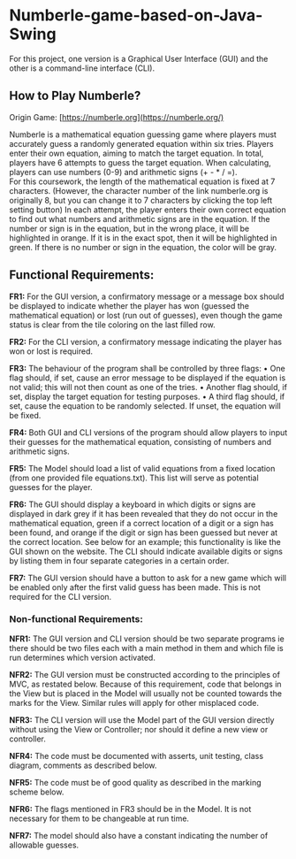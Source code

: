 # Numberle-game-based-on-Java-Swing
For this project, one version is a Graphical User Interface (GUI) and the other is a command-line interface (CLI).

## How to Play Numberle?
Origin Game: [https://numberle.org](https://numberle.org/)

Numberle is a mathematical equation guessing game where players must accurately guess a randomly generated equation within six tries.  Players enter their own equation, aiming to match the target equation. In total, players have 6 attempts to guess the target equation. When calculating, players can use numbers (0-9) and arithmetic signs (+ - * / =).  
For this coursework, the length of the mathematical equation is fixed at 7 characters. (However, the character number of the link numberle.org is originally 8, but you can change it to 7 characters by clicking the top left setting button) In each attempt, the player enters their own correct equation to find out what numbers and arithmetic signs are in the equation. If the number or sign is in the equation, but in the wrong place, it will be highlighted in orange. If it is in the exact spot, then it will be highlighted in green. If there is no number or sign in the equation, the color will be gray. 

## Functional Requirements:
**FR1:** 	For the GUI version, a confirmatory message or a message box should be displayed to indicate whether the player has won (guessed the mathematical equation) or lost (run out of guesses), even though the game status is clear from the tile coloring on the last filled row. 

**FR2:** 	For the CLI version, a confirmatory message indicating the player has won or lost is required. 

**FR3:**	The behaviour of the program shall be controlled by three flags: 
  •	One flag should, if set, cause an error message to be displayed if the equation is not valid; this will not then count as one of the tries. 
  •	Another flag should, if set, display the target equation for testing purposes. 
  •	A third flag should, if set, cause the equation to be randomly selected. If unset, the equation will be fixed. 

**FR4:** 	Both GUI and CLI versions of the program should allow players to input their guesses for the mathematical equation, consisting of numbers and arithmetic signs. 

**FR5:** 	The Model should load a list of valid equations from a fixed location (from one provided file equations.txt). This list will serve as potential guesses for the player. 

**FR6:** 	The GUI should display a keyboard in which digits or signs are displayed in dark grey if it has been revealed that they do not occur in the mathematical equation, green if a correct location of a digit or a sign has been found, and orange if the digit or sign has been guessed but never at the correct location. See below for an example; this functionality is like the GUI shown on the website. The CLI should indicate available digits or signs by listing them in four separate categories in a certain order. 

**FR7:** 	The GUI version should have a button to ask for a new game which will be enabled only after the first valid guess has been made. This is not required for the CLI version. 

### Non-functional Requirements:
**NFR1:** 	The GUI version and CLI version should be two separate programs ie there should be two files each with a main method in them and which file is run determines which version activated.  

**NFR2:** 	The GUI version must be constructed according to the principles of MVC, as restated below. Because of this requirement, code that belongs in the View but is placed in the Model will usually not be counted towards the marks for the View. Similar rules will apply for other misplaced code.  

**NFR3:** 	The CLI version will use the Model part of the GUI version directly without using the View or Controller; nor should it define a new view or controller. 

**NFR4:** 	The code must be documented with asserts, unit testing, class diagram, comments as described below. 

**NFR5:** 	The code must be of good quality as described in the marking scheme below. 

**NFR6:** 	The flags mentioned in FR3 should be in the Model. It is not necessary for them to be changeable at run time. 

**NFR7:** 	The model should also have a constant indicating the number of allowable guesses.








